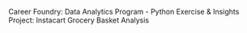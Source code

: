 Career Foundry: Data Analytics Program - Python Exercise & Insights
Project: Instacart Grocery Basket Analysis



